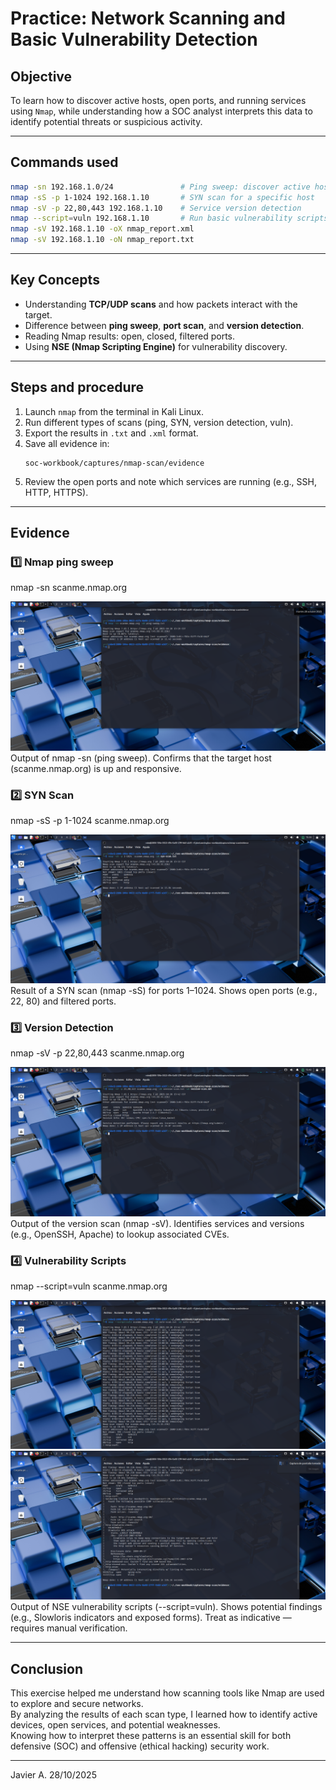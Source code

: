 #  Practice: Network Scanning and Basic Vulnerability Detection

##  Objective
To learn how to discover active hosts, open ports, and running services using `Nmap`, while understanding how a SOC analyst interprets this data to identify potential threats or suspicious activity.

---

##  Commands used
```bash
nmap -sn 192.168.1.0/24               # Ping sweep: discover active hosts
nmap -sS -p 1-1024 192.168.1.10       # SYN scan for a specific host
nmap -sV -p 22,80,443 192.168.1.10    # Service version detection
nmap --script=vuln 192.168.1.10       # Run basic vulnerability scripts
nmap -sV 192.168.1.10 -oX nmap_report.xml
nmap -sV 192.168.1.10 -oN nmap_report.txt
```

---

##  Key Concepts
- Understanding **TCP/UDP scans** and how packets interact with the target.  
- Difference between **ping sweep**, **port scan**, and **version detection**.  
- Reading Nmap results: open, closed, filtered ports.  
- Using **NSE (Nmap Scripting Engine)** for vulnerability discovery.  

---

##  Steps and procedure
1. Launch `nmap` from the terminal in Kali Linux.  
2. Run different types of scans (ping, SYN, version detection, vuln).  
3. Export the results in `.txt` and `.xml` format.  
4. Save all evidence in:
   ```
   soc-workbook/captures/nmap-scan/evidence

   ```
5. Review the open ports and note which services are running (e.g., SSH, HTTP, HTTPS).  

---

##  Evidence

### 1️⃣ Nmap ping sweep

nmap -sn scanme.nmap.org

![Ping Sweep](./evidence/ping-sweep.png)  
Output of nmap -sn (ping sweep). Confirms that the target host (scanme.nmap.org) is up and responsive.  

### 2️⃣ SYN Scan

nmap -sS -p 1-1024 scanme.nmap.org 

![SYN Scan](./evidence/syn-scan.png)  
Result of a SYN scan (nmap -sS) for ports 1–1024. Shows open ports (e.g., 22, 80) and filtered ports.

### 3️⃣ Version Detection

nmap -sV -p 22,80,443 scanme.nmap.org

![Version Detection](./evidence/version-scan.png)  
Output of the version scan (nmap -sV). Identifies services and versions (e.g., OpenSSH, Apache) to lookup associated CVEs.

### 4️⃣ Vulnerability Scripts

nmap --script=vuln scanme.nmap.org

![NSE Scripts](./evidence/vuln-scan.png)
![NSE Scripts](./evidence/vuln-scan2.png)  
Output of NSE vulnerability scripts (--script=vuln). Shows potential findings (e.g., Slowloris indicators and exposed forms). Treat as indicative — requires manual verification.

---

##  Conclusion
This exercise helped me understand how scanning tools like Nmap are used to explore and secure networks.  
By analyzing the results of each scan type, I learned how to identify active devices, open services, and potential weaknesses.  
Knowing how to interpret these patterns is an essential skill for both defensive (SOC) and offensive (ethical hacking) security work.

---

Javier A.
28/10/2025
